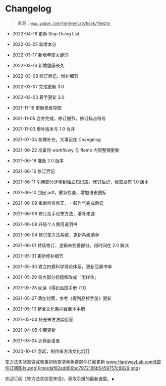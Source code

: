 # Changelog

> 来源：[`www.yuque.com/hardwaylab/book/fmmztn`](https://www.yuque.com/hardwaylab/book/fmmztn)



+   2022-04-18 更新 Stop Doing List 

+   2022-03-25 新增本分 

+   2022-03-17 新增年度关键词 

+   2022-03-16 新增健康长久 

+   2022-03-08 修订后记，增补细节 

+   2022-03-07 完成更新 3.0 

+   2022-03-03 着手更新 3.0 

+   2021-11-16 更新思维导图 

+   2021-11-05 合并完成，修订细节，修订标点符号 

+   2021-11-03 增补版本与 1.0 合并 

+   2021-07-04 梳理补充，大事记在 Changelog 

+   2021-06-22 准备将 workflowy 与 flomo 内容整理更新 

+   2021-06-18 准备 2.0 版本 

+   2021-06-16 修订后记 

+   2021-06-11 引用部分迁移到独立知识库，修订后记，检查发布 1.0 版本 

+   2021-06-10 到出 pdf，重新检查，增加语雀图标 

+   2021-06-09 重新检查修正，一鼓作气完成后记 

+   2021-06-08 修订高手论笨方法，增补来源 

+   2021-06-08 升级个人使用说明书 

+   2021-06-04 修订笨方法系统，更新系统清单 

+   2021-06-01 持续修订，逻辑未完善部分，用时间在 2.0 解决 

+   2021-05-31 更新修补细节 

+   2021-05-30 建立四要科学理论体系，更新豆瓣书单 

+   2021-05-29 将大部分标题修改成「怎样体」 

+   2021-05-28 阅读《得到品控手册 7.0》 

+   2021-05-27 添加封面，参考《得到品控手册》更新 

+   2021-05-10 整合文化集内容至本手册 

+   2021-05-04 补充笨方法实验室 

+   2021-04-05 全面更新 

+   2021-03-24 迁移到语雀 

+   2020-10-01 念起，制作笨方法文化幻灯 

笨方法实验室做成难事的检查清单免费邮件订阅更新 www.HardwayLab.com![邮件订阅图片.png](img/daf82add06bc7972186b5459757c8829.png)  

欢迎订阅《笨方法实验室来信》，获取手册的最新连载。∎